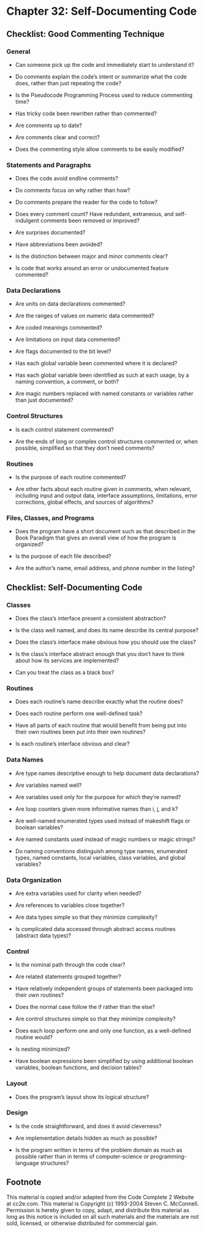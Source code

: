 Chapter 32: Self-Documenting Code
=================================

Checklist: Good Commenting Technique
------------------------------------

### General

- Can someone pick up the code and immediately start to understand it?

- Do comments explain the code’s intent or summarize what the code does, rather than just repeating the code?

- Is the Pseudocode Programming Process used to reduce commenting time?

- Has tricky code been rewritten rather than commented?

- Are comments up to date?

- Are comments clear and correct?

- Does the commenting style allow comments to be easily modified?

### Statements and Paragraphs

- Does the code avoid endline comments?

- Do comments focus on why rather than how?

- Do comments prepare the reader for the code to follow?

- Does every comment count? Have redundant, extraneous, and self-indulgent comments been removed or improved?

- Are surprises documented?

- Have abbreviations been avoided?

- Is the distinction between major and minor comments clear?

- Is code that works around an error or undocumented feature commented?

### Data Declarations

- Are units on data declarations commented?

- Are the ranges of values on numeric data commented?

- Are coded meanings commented?

- Are limitations on input data commented?

- Are flags documented to the bit level?

- Has each global variable been commented where it is declared?

- Has each global variable been identified as such at each usage, by a naming convention, a comment, or both?

- Are magic numbers replaced with named constants or variables rather than just documented?

### Control Structures

- Is each control statement commented?

- Are the ends of long or complex control structures commented or, when possible, simplified so that they don’t need comments?

### Routines

- Is the purpose of each routine commented?

- Are other facts about each routine given in comments, when relevant, including input and output data, interface assumptions, limitations, error corrections, global effects, and sources of algorithms?

### Files, Classes, and Programs

- Does the program have a short document such as that described in the Book Paradigm that gives an overall view of how the program is organized?

- Is the purpose of each file described?

- Are the author’s name, email address, and phone number in the listing?

Checklist: Self-Documenting Code
--------------------------------

### Classes

- Does the class’s interface present a consistent abstraction?

- Is the class well named, and does its name describe its central purpose?

- Does the class’s interface make obvious how you should use the class?

- Is the class’s interface abstract enough that you don’t have to think about how its services are implemented?

- Can you treat the class as a black box?

### Routines

- Does each routine’s name describe exactly what the routine does?

- Does each routine perform one well-defined task?

- Have all parts of each routine that would benefit from being put into their own routines been put into their own routines?

- Is each routine’s interface obvious and clear?

### Data Names

- Are type names descriptive enough to help document data declarations?

- Are variables named well?

- Are variables used only for the purpose for which they’re named?

- Are loop counters given more informative names than i, j, and k?

- Are well-named enumerated types used instead of makeshift flags or boolean variables?

- Are named constants used instead of magic numbers or magic strings?

- Do naming conventions distinguish among type names, enumerated types, named constants, local variables, class variables, and global variables?

### Data Organization

- Are extra variables used for clarity when needed?

- Are references to variables close together?

- Are data types simple so that they minimize complexity?

- Is complicated data accessed through abstract access routines (abstract data types)?

### Control

- Is the nominal path through the code clear?

- Are related statements grouped together?

- Have relatively independent groups of statements been packaged into their own routines?

- Does the normal case follow the if rather than the else?

- Are control structures simple so that they minimize complexity?

- Does each loop perform one and only one function, as a well-defined routine would?

- Is nesting minimized?

- Have boolean expressions been simplified by using additional boolean variables, boolean functions, and decision tables?

### Layout

- Does the program’s layout show its logical structure?

### Design

- Is the code straightforward, and does it avoid cleverness?

- Are implementation details hidden as much as possible?

- Is the program written in terms of the problem domain as much as possible rather than in terms of computer-science or programming-language structures?


Footnote
--------
This material is copied and/or adapted from the Code Complete 2 Website at cc2e.com. This material is Copyright (c) 1993-2004 Steven C. McConnell. Permission is hereby given to copy, adapt, and distribute this material as long as this notice is included on all such materials and the materials are not sold, licensed, or otherwise distributed for commercial gain.
